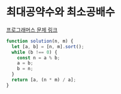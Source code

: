 # 최대공약수와 최소공배수

[프로그래머스 문제 링크](https://programmers.co.kr/learn/courses/30/lessons/12940)

```javascript
function solution(n, m) {
  let [a, b] = [n, m].sort();
  while (b !== 0) {
    const n = a % b;
    a = b;
    b = n;
  }
  return [a, (n * m) / a];
}
```
